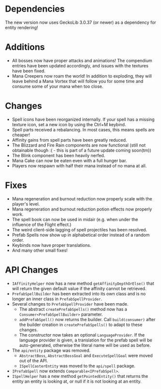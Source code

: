 # Dependencies
The new version now uses GeckoLib 3.0.37 (or newer) as a dependency for entity rendering!

# Additions
- All bosses now have proper attacks and animations! The compendium entries have been updated accordingly, and issues with the textures have been fixed.
- Mana Creepers now roam the world! In addition to exploding, they will leave behind a Mana Vortex that will follow you for some time and consume some of your mana when too close.

# Changes
- Spell icons have been reorganized internally. If your spell has a missing texture icon, set a new icon by using the Ctrl+M keybind.
- Spell parts received a rebalancing. In most cases, this means spells are cheaper!
- Affinity gains from spell parts have been greatly reduced.
- The Blizzard and Fire Rain components are now functional (still not obtainable though :( - this is part of a future update coming soon(tm))
- The Blink component has been heavily nerfed.
- Mana Cake can now be eaten even with a full hunger bar.
- Players now respawn with half their mana instead of no mana at all.

# Fixes
- Mana regeneration and burnout reduction now properly scale with the player's level.
- Mana regeneration and burnout reduction potion effects now properly work.
- The spell book can now be used in midair (e.g. when under the influence of the Flight effect.)
- The weird client-side lagging of spell projectiles has been resolved.
- Prefab Spells now show up in alphabetical order instead of a random order.
- Keybinds now have proper translations.
- And many other small fixes!

# API Changes
- `IAffinityHelper` now has a new method `getAffinityDepthOrElse()` that will return the given default value if the affinity cannot be retrieved.
- `PrefabSpellBuilder` has been extracted into its own class and is no longer an inner class in `PrefabSpellProvider`.
- Several changes to `PrefabSpellProvider` have been made.
  - The abstract `createPrefabSpells()` method now has a `Consumer<PrefabSpellBuilder>` parameter.
  - `addPrefabSpell()` now returns the builder. Call `build(consumer)` after the builder creation in `createPrefabSpells()` to adapt to these changes.
  - The constructor now takes an optional `LanguageProvider`. If the language provider is given, a translation for the prefab spell will be auto-generated, otherwise the literal name will be used as before.
- The `api/entity` package was removed.
    - `AbstractBoss`, `AbstractBossGoal` and `ExecuteSpellGoal` were moved out of the API.
    - `ISpellCasterEntity` was moved to the `api/spell` package.
- `IPrefabSpell` now extends `Comparable<IPrefabSpell>`.
- `ISpellHelper` has a new method `getPointedEntity()` that returns the entity an entity is looking at, or null if it is not looking at an entity.
